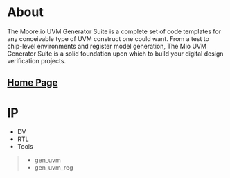 # About
The Moore.io UVM Generator Suite is a complete set of code templates for any conceivable type of UVM construct one could want. From a test to chip-level environments and register model generation, The Mio UVM Generator Suite is a solid foundation upon which to build your digital design verification projects.

## [Home Page](https://datum-technology-corporation.github.io/uvm_gen/)

# IP
* DV
* RTL
* Tools
> * gen_uvm
> * gen_uvm_reg
